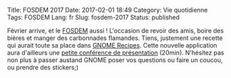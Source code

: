 Title: FOSDEM 2017
Date: 2017-02-01 18:49
Category: Vie quotidienne
Tags: FOSDEM
Lang: fr
Slug: fosdem-2017
Status: published

Février arrive, et le [FOSDEM](https://fosdem.org/2017/) aussi !  L'occasion de
revoir des amis, boire des bières et manger des carbonnades flamandes. Tiens,
justement une recette qui aurait toute sa place dans [GNOME
Recipes](https://wiki.gnome.org/Apps/Recipes). Cette nouvelle application aura
d'ailleurs une [petite conférence de
présentation](https://fosdem.org/2017/schedule/event/osd_gnome_recipe_app/)
(20min). N'hésitez pas non plus à passer austand GNOME poser vos questions ou
faire un coucou, ou prendre des stickers;)
